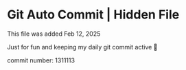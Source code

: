 # Git Auto Commit | Hidden File

This file was added Feb 12, 2025

Just for fun and keeping my daily git commit active 🤪

commit number: 1311113
